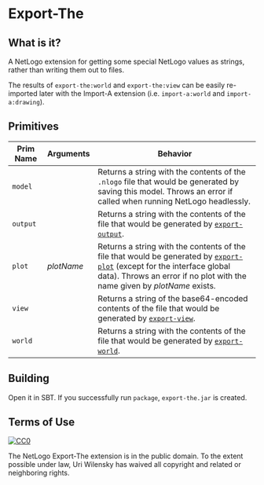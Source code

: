 # Export-The

## What is it?

A NetLogo extension for getting some special NetLogo values as strings, rather than writing them out to files.

The results of `export-the:world` and `export-the:view` can be easily re-imported later with the Import-A extension (i.e. `import-a:world` and `import-a:drawing`).

## Primitives

| Prim Name | Arguments  | Behavior
| --------- | ---------- | --------
| `model`   |            | Returns a string with the contents of the `.nlogo` file that would be generated by saving this model.  Throws an error if called when running NetLogo headlessly.
| `output`  |            | Returns a string with the contents of the file that would be generated by [`export-output`](https://ccl.northwestern.edu/netlogo/docs/dictionary.html#export-output).
| `plot`    | *plotName* | Returns a string with the contents of the file that would be generated by [`export-plot`](https://ccl.northwestern.edu/netlogo/docs/dictionary.html#export-plot) (except for the interface global data).  Throws an error if no plot with the name given by *plotName* exists.
| `view`    |            | Returns a string of the base64-encoded contents of the file that would be generated by [`export-view`](https://ccl.northwestern.edu/netlogo/docs/dictionary.html#export-view).
| `world`   |            | Returns a string with the contents of the file that would be generated by [`export-world`](https://ccl.northwestern.edu/netlogo/docs/dictionary.html#export-world).

## Building

Open it in SBT.  If you successfully run `package`, `export-the.jar` is created.

## Terms of Use

[![CC0](http://i.creativecommons.org/p/zero/1.0/88x31.png)](http://creativecommons.org/publicdomain/zero/1.0/)

The NetLogo Export-The extension is in the public domain.  To the extent possible under law, Uri Wilensky has waived all copyright and related or neighboring rights.
